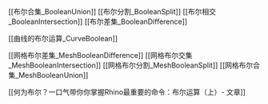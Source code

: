 
[[布尔合集_BooleanUnion]]
[[布尔分割_BooleanSplit]]
[[布尔相交_BooleanIntersection]]
[[布尔差集_BooleanDifference]]


[[曲线的布尔运算_CurveBoolean]]


[[网格布尔差集_MeshBooleanDifference]]
[[网格布尔交集_MeshBooleanIntersection]]
[[网格布尔分割_MeshBooleanSplit]]
[[网格布尔合集_MeshBooleanUnion]]


[[何为布尔？一口气带你你掌握Rhino最重要的命令：布尔运算（上）- 文章]]













